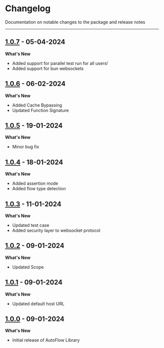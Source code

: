 # Changelog

Documentation on notable changes to the package and release notes

---

## [1.0.7](https://www.npmjs.com/package/@autoflow/playwright/v/1.0.6) - 05-04-2024

**What's New**

- Added support for parallel test run for all users!
- Added support for bun websockets

## [1.0.6](https://www.npmjs.com/package/@autoflow/playwright/v/1.0.6) - 06-02-2024

**What's New**

- Added Cache Bypassing
- Updated Function Signature


## [1.0.5](https://www.npmjs.com/package/@autoflow/playwright/v/1.0.5) - 19-01-2024

**What's New**

- Minor bug fix


## [1.0.4](https://www.npmjs.com/package/@autoflow/playwright/v/1.0.4) - 18-01-2024

**What's New**

- Added assertion mode
- Added flow type detection


## [1.0.3](https://www.npmjs.com/package/@autoflow/playwright/v/1.0.3) - 11-01-2024

**What's New**

- Updated test case
- Added security layer to websocket protocol


## [1.0.2](https://www.npmjs.com/package/@autoflow/playwright/v/1.0.2) - 09-01-2024

**What's New**

- Updated Scope


## [1.0.1](https://www.npmjs.com/package/@autoflowlabs/playwright/v/1.0.1) - 09-01-2024

**What's New**

- Updated default host URL


## [1.0.0](https://www.npmjs.com/package/@autoflowlabs/playwright/v/1.0.0) - 09-01-2024

**What's New**

- Initial release of AutoFlow Library
